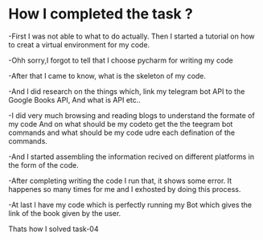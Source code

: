 # How I completed the task ?


-First I was not able to what to do actually. Then I started a tutorial on how to creat a virtual environment for my code.

-Ohh sorry,I forgot to tell that I choose pycharm for writing my code 

-After that I came to know, what is the skeleton of my code.

-And I did research on the things which, link my telegram bot API to the Google Books API, And what is API etc..

-I did very much browsing and reading blogs to understand the formate of my code And on what should be my codeto get the the teegram bot commands and what should be my code udre each defination of the commands.

-And I started assembling the information recived on different platforms in the form of the code.

-After completing writing the code I run that, it shows some error. It happenes so many times for me and I exhosted by doing this process.

-At last I have my code which is perfectly running my Bot which gives the link of the book given by the user.

Thats how I solved task-04
